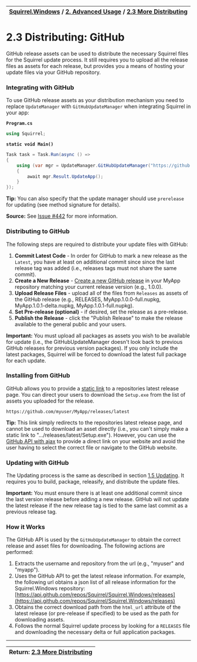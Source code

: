 | [Squirrel.Windows](../README.md) / [2\. Advanced Usage](2-Advanced-Usage.md) / [2.3 More Distributing](2.3-More-Distributing.md)|
|:---|

# 2.3 Distributing: GitHub

GitHub release assets can be used to distribute the necessary Squirrel files for the Squirrel update process. It still requires you to upload all the release files as assets for each release, but provides you a means of hosting your update files via your GitHub repository.

### Integrating with GitHub

To use GitHub release assets as your distribution mechanism you need to replace `UpdateManager` with `GitHubUpdateManager` when integrating Squirrel in your app:  

**`Program.cs`**

~~~cs
using Squirrel;
~~~

**`static void Main()`**

~~~cs
Task task = Task.Run(async () =>{    using (var mgr = UpdateManager.GitHubUpdateManager("https://github.com/myuser/myapp"))    {        await mgr.Result.UpdateApp();    }});
~~~

**Tip:** You can also specify that the update manager should use `prerelease` for updating (see method signature for details).

**Source:** See [Issue #442](https://github.com/Squirrel/Squirrel.Windows/issues/442) for more information.

### Distributing to GitHub

The following steps are required to distribute your update files with GitHub:

1. **Commit Latest Code** - In order for GitHub to mark a new release as the `Latest`, you have at least on additional commit since since the last release tag was added (i.e., releases tags must not share the same commit).
1. **Create a New Release** - [Create a new GitHub release](https://help.github.com/articles/creating-releases/) in your MyApp repository matching your current release version (e.g., 1.0.0).
2. **Upload Release Files** - upload all of the files from `Releases` as assets of the GitHub release (e.g., RELEASES, MyApp.1.0.0-full.nupkg, MyApp.1.0.1-delta.nupkg, MyApp.1.0.1-full.nupkg). 
3. **Set Pre-release (optional)** - if desired, set the release as a pre-release. 
4. **Publish the Release** - click the "Publish Release" to make the release available to the general public and your users.

**Important:** You must upload all packages as assets you wish to be available for update (i.e., the GitHubUpdateManager doesn't look back to previous GitHub releases for previous version packages). If you only include the latest packages, Squirrel will be forced to download the latest full package for each update.

### Installing from GitHub

GitHub allows you to provide a [static link](https://help.github.com/articles/linking-to-releases/) to a repositories latest release page. You can direct your users to download the `Setup.exe` from the list of assets you uploaded for the release.

~~~
https://github.com/myuser/MyApp/releases/latest
~~~

**Tip:** This link simply redirects to the repositories latest release page, and cannot be used to download an asset directly (i.e., you can't simply make a static link to ".../releases/latest/Setup.exe"). However, you can use the [GitHub API with ajax](http://stackoverflow.com/a/26454035) to provide a direct link on your website and avoid the user having to select the correct file or navigate to the GitHub website.

### Updating with GitHub

The Updating process is the same as described in section [1.5 Updating](1.5-Updating.md). It requires you to build, package, releasify, and distribute the update files. 

**Important:** You must ensure there is at least one additional commit since the last version release before adding a new release. GitHub will not update the latest release if the new release tag is tied to the same last commit as a previous release tag.

### How it Works

The GitHub API is used by the `GitHubUpdateManager` to obtain the correct release and asset files for downloading. The following actions are performed:

1. Extracts the username and repository from the url (e.g., "myuser" and "myapp").
2. Uses the GitHub API to get the latest release information. For example, the following url obtains a json list of all release information for the Squirrel.Windows repository: [https://api.github.com/repos/Squirrel/Squirrel.Windows/releases](https://api.github.com/repos/Squirrel/Squirrel.Windows/releases)
3. Obtains the correct download path from the `html_url` attribute of the latest release (or pre-release if specified) to be used as the path for downloading assets. 
4. Follows the normal Squirrel update process by looking for a `RELEASES` file and downloading the necessary delta or full application packages.

---
| Return: [2.3 More Distributing](2.3-More-Distributing.md)|
|----|



